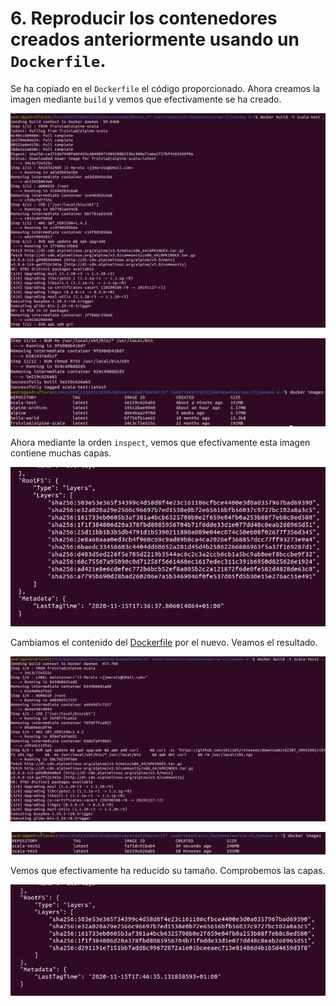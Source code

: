 # 6. Reproducir los contenedores creados anteriormente usando un `Dockerfile`.

Se ha copiado en el `Dockerfile` el código proporcionado. Ahora creamos la imagen mediante `build` y vemos que efectivamente se ha creado.

![](./imgs/6.1.png)

![](./imgs/6.2.png)

Ahora mediante la orden `inspect`, vemos que efectivamente esta imagen contiene muchas capas.

![](./imgs/6.3.png)

Cambiamos el contenido del [Dockerfile](./Dockerfile) por el nuevo. Veamos el resultado.

![](./imgs/6.4.png)

![](./imgs/6.5.png)

Vemos que efectivamente ha reducido su tamaño. Comprobemos las capas.

![](./imgs/6.6.png)